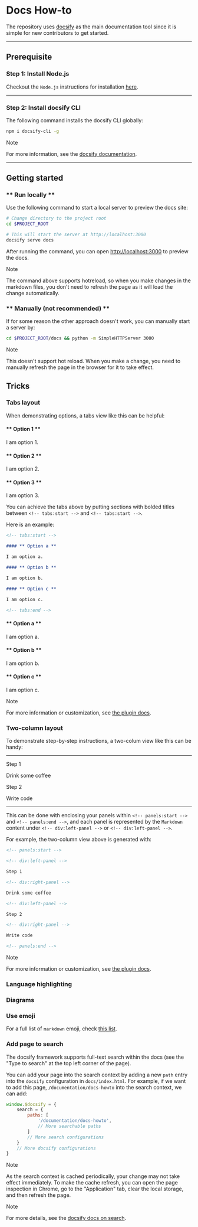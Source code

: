 # Docs How-to

The repository uses [docsify](https://docsify.js.org) as the main documentation tool since it is simple for new contributors to get started.

<!-- panels:start -->

<!-- div:title-panel -->

---

## Prerequisite

<!-- div:left-panel -->

### Step 1: Install Node.js

<!-- div:right-panel -->

Checkout the `Node.js` instructions for installation [here](https://nodejs.org/en/).

---

<!-- div:left-panel -->

### Step 2: Install docsify CLI

<!-- div:right-panel -->

The following command installs the docsify CLI globally:

```bash
npm i docsify-cli -g
```
> [!NOTE]
> For more information, see the [docsify documentation](https://docsify.js.org/#/quickstart).

<!-- panels:end -->

---

## Getting started

<!-- tabs:start -->

### ** Run locally **

Use the following command to start a local server to preview the docs site:

```bash
# Change directory to the project root
cd $PROJECT_ROOT

# This will start the server at http://localhost:3000
docsify serve docs
```

After running the command, you can open <http://localhost:3000> to preview the docs.

> [!NOTE]
> The command above supports hotreload, so when you make changes in the markdown files, you don't need to refresh the page as it will load the change automatically.

### ** Manually (not recommended) **

If for some reason the other approach doesn't work, you can manually start a server by:

```bash
cd $PROJECT_ROOT/docs && python -m SimpleHTTPServer 3000
```

> [!NOTE]
> This doesn't support hot reload. When you make a change, you need to manually refresh the page in the browser for it to take effect.

<!-- tabs:end -->

## Tricks

### Tabs layout

When demonstrating options, a tabs view like this can be helpful:

<!-- tabs:start -->

#### ** Option 1 **

I am option 1.

#### ** Option 2 **

I am option 2.

#### ** Option 3 **

I am option 3.

<!-- tabs:end -->

You can achieve the tabs above by putting sections with bolded titles between `<!-- tabs:start -->` and `<!-- tabs:start -->`.

Here is an example:

<!-- panels:start -->

<!-- div:left-panel -->

```markdown
<!-- tabs:start -->

#### ** Option a **

I am option a.

#### ** Option b **

I am option b.

#### ** Option c **

I am option c.

<!-- tabs:end -->
```

<!-- div:right-panel -->

<!-- tabs:start -->

#### ** Option a **

I am option a.

#### ** Option b **

I am option b.

#### ** Option c **

I am option c.

<!-- tabs:end -->

<!-- panels:end -->

> [!Note]
> For more information or customization, see [the plugin docs](https://jhildenbiddle.github.io/docsify-tabs).

### Two-column layout

To demonstrate step-by-step instructions, a two-colum view like this can be handy:

---

<!-- panels:start -->

<!-- div:left-panel -->

Step 1

<!-- div:right-panel -->

Drink some coffee

<!-- div:left-panel -->

Step 2

<!-- div:right-panel -->

Write code

<!-- panels:end -->

---

This can be done with enclosing your panels within `<!-- panels:start -->` and `<!-- panels:end -->`, and each panel is represented by the `Markdown` content under `<!-- div:left-panel -->` or `<!-- div:left-panel -->`.

For example, the two-column view above is generated with:

```markdown
<!-- panels:start -->

<!-- div:left-panel -->

Step 1

<!-- div:right-panel -->

Drink some coffee

<!-- div:left-panel -->

Step 2

<!-- div:right-panel -->

Write code

<!-- panels:end -->
```

> [!Note]
> For more information or customization, see [the plugin docs](https://vagnerdomingues.github.io/docsify-example-panels).

### Language highlighting

### Diagrams

### Use emoji

For a full list of `markdown` emoji, check [this list](https://gist.github.com/rxaviers/7360908).

### Add page to search

The docsify framework supports full-text search within the docs (see the "Type to search" at the top left corner of the page).

You can add your page into the search context by adding a new `path` entry into the `docsify` configuration in `docs/index.html`. For example, if we want to add this page, `/documentation/docs-howto` into the search context, we can add:

```js
window.$docsify = {
	search = {
		paths: [
			'/documentation/docs-howto',
			// More searchable paths
		]
		// More search configurations
	}
	// More docsify configurations
}
````

> [!Note]
> As the search context is cached periodically, your change may not take effect immediately. To make the cache refresh, you can open the page inspection in Chrome, go to the "Application" tab, clear the local storage, and then refresh the page.

> [!Note]
> For more details, see the [docsify docs on search](https://docsify.js.org/#/plugins?id=full-text-search).

